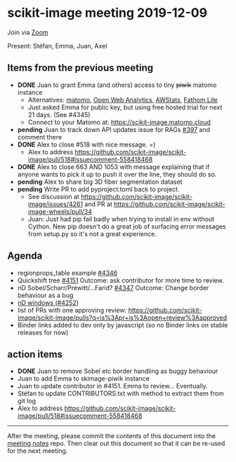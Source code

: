 # scikit-image meeting 2019-12-09

Join via [Zoom](https://monash.zoom.us/j/284282585)

Present: Stéfan, Emma, Juan, Axel

## Items from the previous meeting
- **DONE** Juan to grant Emma (and others) access to tiny ~~piwik~~ matomo instance
    - Alternatives: [matomo](https://matomo.org/), [Open Web Analytics](http://www.openwebanalytics.com/), [AWStats](http://www.awstats.org/), [Fathom Lite](https://github.com/usefathom/fathom)
    - Just asked Emma for public key, but using free hosted trial for next 21 days. (See #4345) 
    - Connect to your Matomo at: https://scikit-image.matomo.cloud
- **pending** Juan to track down API updates issue for RAGs [#397](https://github.com/scikit-image/scikit-image/pull/397) and comment there
- **DONE** Alex to close #518 with nice message. =)
    - Alex to address https://github.com/scikit-image/scikit-image/pull/518#issuecomment-558418468
- **DONE** Alex to close 663 AND 1053 with message explaining that if anyone wants to pick it up to push it over the line, they should do so.
- **pending** Alex to share big 3D fiber segmentation dataset
- **pending** Write PR to add pyproject.toml back to project.
    - See discussion at https://github.com/scikit-image/scikit-image/issues/4261 and PR at https://github.com/scikit-image/scikit-image-wheels/pull/34
    - Juan: Just had pip fail badly when trying to install in env without Cython. New pip doesn't do a great job of surfacing error messages from setup.py so it's not a great experience.

## Agenda
- regionprops_table example [#4346](https://github.com/scikit-image/scikit-image/pull/4346)
- Quickshift tree [#4151](https://github.com/scikit-image/scikit-image/pull/4151) Outcome: ask contributor for more time to review.
- nD Sobel/Scharr/Prewitt/...Farid? [#4347](https://github.com/scikit-image/scikit-image/pull/4347) Outcome: Change border behaviour as a bug
- [nD windows (#4252)](https://github.com/scikit-image/scikit-image/pull/4252)
- list of PRs with one approving review: https://github.com/scikit-image/scikit-image/pulls?q=is%3Apr+is%3Aopen+review%3Aapproved
- Binder links added to dev only by javascript (so no Binder links on stable releases for now)

## action items

- **DONE** Juan to remove Sobel etc border handling as buggy behaviour
- Juan to add Emma to skimage-piwik instance
- Juan to update contributor in #4151. Emma to review... Eventually.
- Stéfan to update CONTRIBUTORS.txt with method to extract them from git log
- Alex to address https://github.com/scikit-image/scikit-image/pull/518#issuecomment-558418468

---

After the meeting, please commit the contents of this document into the [meeting notes](https://github.com/scikit-image/meeting-notes) repo. Then clear out this document so that it can be re-used for the next meeting.



